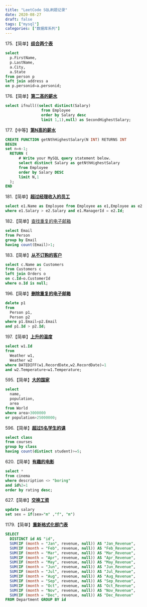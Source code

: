 ```yaml
---
title: "LeetCode SQL刷题记录"
date: 2020-08-27
draft: false
tags: ["mysql"]
categories: ["数据库系列"]
---
```



175.【简单】**[组合两个表](https://leetcode-cn.com/problems/combine-two-tables/)**
```sql
select 
  p.FirstName,
  p.LastName,
  a.City,
  a.State
from person p 
left join address a 
on p.personid=a.personid;
```

176.【简单】**[第二高的薪水](https://leetcode-cn.com/problems/second-highest-salary/)**
```sql
select ifnull((select distinct(Salary) 
                from Employee 
                order by Salary desc 
                limit 1,1),null) as SecondHighestSalary;
```

177.【中等】**[第N高的薪水](https://leetcode-cn.com/problems/nth-highest-salary/)**
```sql
CREATE FUNCTION getNthHighestSalary(N INT) RETURNS INT
BEGIN
set n=n-1;
  RETURN (
      # Write your MySQL query statement below.
      select distinct Salary as getNthHighestSalary
      from Employee
      order by Salary DESC
      limit N,1
  );
END
```

181.【简单】**[超过经理收入的员工](https://leetcode-cn.com/problems/employees-earning-more-than-their-managers/)**
```sql
select e1.Name as Employee from Employee as e1,Employee as e2
where e1.Salary > e2.Salary and e1.ManagerId = e2.Id;
```

182.【简单】[查找重复的电子邮箱](https://leetcode-cn.com/problems/duplicate-emails/)
```sql
select Email 
from Person
group by Email 
having count(Email)>1;
```

183.【简单】**[从不订购的客户](https://leetcode-cn.com/problems/customers-who-never-order/)**
```sql
select c.Name as Customers 
from Customers c
left join Orders o 
on c.Id=o.CustomerId
where o.Id is null;
```

196.【简单】**[删除重复的电子邮箱](https://leetcode-cn.com/problems/delete-duplicate-emails/)**
```sql
delete p1 
from 
  Person p1,
  Person p2
where p1.Email=p2.Email
and p1.Id > p2.Id;
```

197.【简单】**[上升的温度](https://leetcode-cn.com/problems/rising-temperature/)**
```sql
select w1.Id 
from 
  Weather w1,
  Weather w2
where DATEDIFF(w1.RecordDate,w2.RecordDate)=1
and w2.Temperature<w1.Temperature;
```

595.【简单】**[大的国家](https://leetcode-cn.com/problems/big-countries/)**
```sql
select 
  name,
  population,
  area
from World
where area>3000000 
or population>25000000;
```

596.【简单】**[超过5名学生的课](https://leetcode-cn.com/problems/classes-more-than-5-students/)**
```sql
select class 
from courses
group by class
having count(distinct student)>=5;
```

620.【简单】**[有趣的电影](https://leetcode-cn.com/problems/not-boring-movies/)**
```sql
select * 
from cinema
where description <> "boring" 
and id%2=1
order by rating desc;
```

627.【简单】**[交换工资](https://leetcode-cn.com/problems/swap-salary/)**
```sql
update salary 
set sex = if(sex="m" ,"f", "m")
```

1179.【简单】**[重新格式化部门表](https://leetcode-cn.com/problems/reformat-department-table/)**
```sql
SELECT 
  DISTINCT id AS "id",
  SUM(IF (month = "Jan", revenue, null)) AS "Jan_Revenue",
  SUM(IF (month = "Feb", revenue, null)) AS "Feb_Revenue",
  SUM(IF (month = "Mar", revenue, null)) AS "Mar_Revenue",
  SUM(IF (month = "Apr", revenue, null)) AS "Apr_Revenue",
  SUM(IF (month = "May", revenue, null)) AS "May_Revenue",
  SUM(IF (month = "Jun", revenue, null)) AS "Jun_Revenue",
  SUM(IF (month = "Jul", revenue, null)) AS "Jul_Revenue",
  SUM(IF (month = "Aug", revenue, null)) AS "Aug_Revenue",
  SUM(IF (month = "Sep", revenue, null)) AS "Sep_Revenue",
  SUM(IF (month = "Oct", revenue, null)) AS "Oct_Revenue",
  SUM(IF (month = "Nov", revenue, null)) AS "Nov_Revenue",
  SUM(IF (month = "Dec", revenue, null)) AS "Dec_Revenue" 
FROM Department GROUP BY id
```

